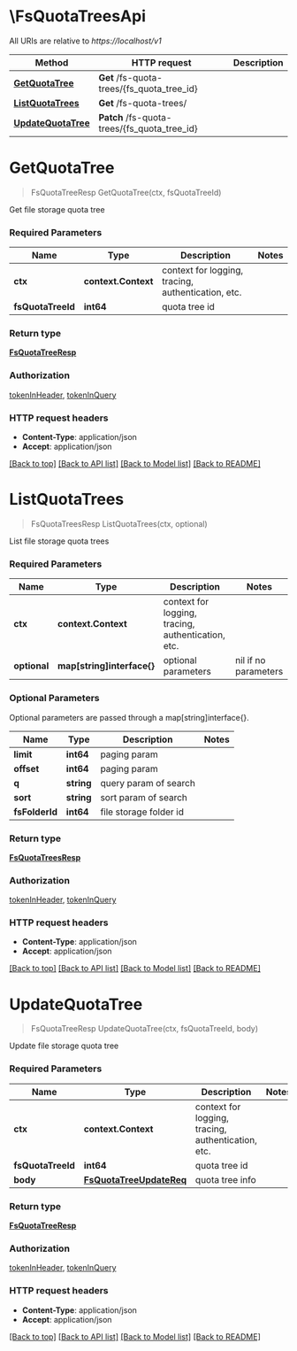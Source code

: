 # \FsQuotaTreesApi

All URIs are relative to *https://localhost/v1*

Method | HTTP request | Description
------------- | ------------- | -------------
[**GetQuotaTree**](FsQuotaTreesApi.md#GetQuotaTree) | **Get** /fs-quota-trees/{fs_quota_tree_id} | 
[**ListQuotaTrees**](FsQuotaTreesApi.md#ListQuotaTrees) | **Get** /fs-quota-trees/ | 
[**UpdateQuotaTree**](FsQuotaTreesApi.md#UpdateQuotaTree) | **Patch** /fs-quota-trees/{fs_quota_tree_id} | 


# **GetQuotaTree**
> FsQuotaTreeResp GetQuotaTree(ctx, fsQuotaTreeId)


Get file storage quota tree

### Required Parameters

Name | Type | Description  | Notes
------------- | ------------- | ------------- | -------------
 **ctx** | **context.Context** | context for logging, tracing, authentication, etc.
  **fsQuotaTreeId** | **int64**| quota tree id | 

### Return type

[**FsQuotaTreeResp**](FSQuotaTreeResp.md)

### Authorization

[tokenInHeader](../README.md#tokenInHeader), [tokenInQuery](../README.md#tokenInQuery)

### HTTP request headers

 - **Content-Type**: application/json
 - **Accept**: application/json

[[Back to top]](#) [[Back to API list]](../README.md#documentation-for-api-endpoints) [[Back to Model list]](../README.md#documentation-for-models) [[Back to README]](../README.md)

# **ListQuotaTrees**
> FsQuotaTreesResp ListQuotaTrees(ctx, optional)


List file storage quota trees

### Required Parameters

Name | Type | Description  | Notes
------------- | ------------- | ------------- | -------------
 **ctx** | **context.Context** | context for logging, tracing, authentication, etc.
 **optional** | **map[string]interface{}** | optional parameters | nil if no parameters

### Optional Parameters
Optional parameters are passed through a map[string]interface{}.

Name | Type | Description  | Notes
------------- | ------------- | ------------- | -------------
 **limit** | **int64**| paging param | 
 **offset** | **int64**| paging param | 
 **q** | **string**| query param of search | 
 **sort** | **string**| sort param of search | 
 **fsFolderId** | **int64**| file storage folder id | 

### Return type

[**FsQuotaTreesResp**](FSQuotaTreesResp.md)

### Authorization

[tokenInHeader](../README.md#tokenInHeader), [tokenInQuery](../README.md#tokenInQuery)

### HTTP request headers

 - **Content-Type**: application/json
 - **Accept**: application/json

[[Back to top]](#) [[Back to API list]](../README.md#documentation-for-api-endpoints) [[Back to Model list]](../README.md#documentation-for-models) [[Back to README]](../README.md)

# **UpdateQuotaTree**
> FsQuotaTreeResp UpdateQuotaTree(ctx, fsQuotaTreeId, body)


Update file storage quota tree

### Required Parameters

Name | Type | Description  | Notes
------------- | ------------- | ------------- | -------------
 **ctx** | **context.Context** | context for logging, tracing, authentication, etc.
  **fsQuotaTreeId** | **int64**| quota tree id | 
  **body** | [**FsQuotaTreeUpdateReq**](FsQuotaTreeUpdateReq.md)| quota tree info | 

### Return type

[**FsQuotaTreeResp**](FSQuotaTreeResp.md)

### Authorization

[tokenInHeader](../README.md#tokenInHeader), [tokenInQuery](../README.md#tokenInQuery)

### HTTP request headers

 - **Content-Type**: application/json
 - **Accept**: application/json

[[Back to top]](#) [[Back to API list]](../README.md#documentation-for-api-endpoints) [[Back to Model list]](../README.md#documentation-for-models) [[Back to README]](../README.md)

